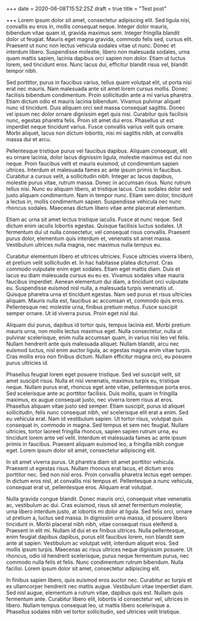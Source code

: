 +++
date = 2020-06-08T15:52:25Z
draft = true
title = "Test post"

+++
Lorem ipsum dolor sit amet, consectetur adipiscing elit. Sed ligula nisi, convallis eu eros in, mollis consequat neque. Integer dolor mauris, bibendum vitae quam id, gravida maximus sem. Integer fringilla blandit dolor ut feugiat. Mauris eget magna gravida, commodo felis sed, cursus elit. Praesent ut nunc non lectus vehicula sodales vitae ut nunc. Donec et interdum libero. Suspendisse molestie, libero non malesuada sodales, urna quam mattis sapien, lacinia dapibus orci sapien non dolor. Etiam ut luctus lorem, sed tincidunt eros. Nunc lacus dui, efficitur blandit risus vel, blandit tempor nibh.

Sed porttitor, purus in faucibus varius, tellus quam volutpat elit, ut porta nisi erat nec mauris. Nam malesuada ante sit amet lorem cursus mollis. Donec facilisis bibendum condimentum. Proin sollicitudin ante a mi varius pharetra. Etiam dictum odio et mauris lacinia bibendum. Vivamus pulvinar aliquet nunc id tincidunt. Duis aliquam orci sed massa consequat sagittis. Donec vel ipsum nec dolor ornare dignissim eget quis nisi. Curabitur quis facilisis nunc, egestas pharetra felis. Proin sit amet dui eros. Phasellus ut est imperdiet neque tincidunt varius. Fusce convallis varius velit quis ornare. Morbi aliquet, lacus non dictum lobortis, nisi mi sagittis nibh, at convallis massa dui et arcu.

Pellentesque tristique purus vel faucibus dapibus. Aliquam consequat, elit eu ornare lacinia, dolor lacus dignissim ligula, molestie maximus est dui non neque. Proin faucibus velit et mauris euismod, ut condimentum sapien ultrices. Interdum et malesuada fames ac ante ipsum primis in faucibus. Curabitur a cursus velit, a sollicitudin nibh. Integer ac lacus dapibus, molestie purus vitae, rutrum massa. Donec in accumsan risus. Nunc rutrum tellus nisi. Nunc eu aliquam libero, at tristique lacus. Cras sodales dolor sed justo aliquam condimentum. Nam in tempor nunc. Etiam sem dolor, tincidunt a lectus in, mollis condimentum sapien. Suspendisse vehicula nec nunc rhoncus sodales. Maecenas dictum libero vitae ante placerat elementum.

Etiam ac urna sit amet lectus tristique iaculis. Fusce at nunc neque. Sed dictum enim iaculis lobortis egestas. Quisque facilisis luctus sodales. Ut fermentum dui ut nulla consectetur, vel consequat risus convallis. Praesent purus dolor, elementum quis interdum et, venenatis sit amet massa. Vestibulum ultrices nulla magna, nec maximus nulla tempus eu.

Curabitur elementum libero et ultrices ultricies. Fusce ultricies viverra libero, et pretium velit sollicitudin et. In hac habitasse platea dictumst. Cras commodo vulputate enim eget sodales. Etiam eget mattis diam. Duis et lacus eu diam malesuada cursus eu eu ex. Vivamus sodales vitae mauris faucibus imperdiet. Aenean elementum dui diam, a tincidunt orci vulputate eu. Suspendisse euismod nisl nulla, a malesuada turpis venenatis ut. Quisque pharetra urna et tincidunt egestas. Nam sed purus et risus ultricies aliquam. Mauris nulla est, faucibus ac accumsan et, commodo quis eros. Pellentesque nec molestie urna, finibus pretium metus. Fusce suscipit semper ornare. Ut id viverra purus. Proin eget nisl dui.

Aliquam dui purus, dapibus id tortor quis, tempus lacinia est. Morbi pretium mauris urna, non mollis lectus maximus eget. Nulla consectetur, nulla ut pulvinar scelerisque, enim nulla accumsan quam, in varius nisi leo vel felis. Nullam hendrerit ante quis malesuada aliquet. Nullam blandit, arcu nec euismod luctus, nisl enim auctor ligula, ac egestas magna enim vitae turpis. Cras mollis eros non finibus dictum. Nullam efficitur magna orci, eu posuere purus ultricies id.

Phasellus feugiat lorem eget posuere tristique. Sed vel suscipit velit, sit amet suscipit risus. Nulla et nisl venenatis, maximus turpis eu, tristique neque. Nullam purus erat, rhoncus eget ante vitae, pellentesque porta eros. Sed scelerisque ante ac porttitor facilisis. Duis mollis, quam in fringilla maximus, ex augue consequat justo, nec viverra lorem risus at eros. Phasellus aliquam vitae justo sed semper. Etiam suscipit, purus id aliquet sollicitudin, felis nunc consequat nibh, vel scelerisque elit erat a enim. Sed eu vehicula erat. Nam id vestibulum sapien. Ut tortor risus, volutpat quis consequat in, commodo in magna. Sed tempus et sem nec feugiat. Nullam ultricies, tortor laoreet fringilla rhoncus, sapien sapien rutrum urna, eu tincidunt lorem ante vel velit. Interdum et malesuada fames ac ante ipsum primis in faucibus. Praesent aliquam euismod leo, a fringilla nibh congue eget. Lorem ipsum dolor sit amet, consectetur adipiscing elit.

In sit amet viverra purus. Ut pharetra diam sit amet porttitor vehicula. Praesent ut egestas risus. Nullam rhoncus erat lacus, et dictum eros porttitor nec. Sed non nisl eros. Proin convallis pharetra lectus eget semper. In dictum eros nisl, at convallis nisi tempus et. Pellentesque a nunc vehicula, consequat erat ut, pellentesque eros. Aliquam erat volutpat.

Nulla gravida congue blandit. Donec mauris orci, consequat vitae venenatis ac, vestibulum ac dui. Cras euismod, risus sit amet fermentum molestie, urna libero interdum justo, at lobortis mi dolor at ligula. Sed felis orci, ornare ut pretium a, luctus sed massa. In dignissim urna massa, id posuere libero tincidunt in. Morbi placerat nibh nibh, vitae consequat risus eleifend a. Praesent in elit mi. Nullam id dui et ex finibus ultrices. Nulla pellentesque, enim feugiat dapibus dapibus, purus elit faucibus lorem, non blandit sem ante at sapien. Vestibulum ac volutpat velit, interdum aliquet eros. Sed mollis ipsum turpis. Maecenas ac risus ultrices neque dignissim posuere. Ut rhoncus, odio id hendrerit scelerisque, purus neque fermentum purus, nec commodo nulla felis et felis. Nunc condimentum rutrum bibendum. Nulla facilisi. Lorem ipsum dolor sit amet, consectetur adipiscing elit.

In finibus sapien libero, quis euismod eros auctor nec. Curabitur ac turpis et ex ullamcorper hendrerit nec mattis augue. Vestibulum vitae imperdiet diam. Sed nisl augue, elementum a rutrum vitae, dapibus quis est. Nullam quis fermentum ante. Curabitur libero elit, lobortis id consectetur vel, ultrices in libero. Nullam tempus consequat leo, ut mattis libero scelerisque a. Phasellus sodales nibh vel tortor sollicitudin, sed ultricies velit tristique.